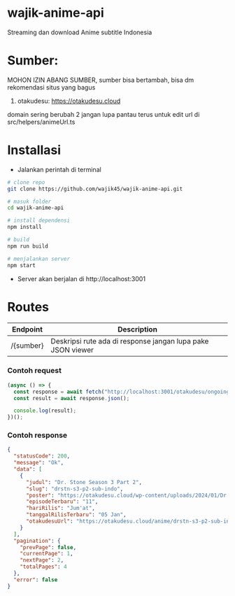 # wajik-anime-api

Streaming dan download Anime subtitle Indonesia

# Sumber:

MOHON IZIN ABANG SUMBER, sumber bisa bertambah, bisa dm rekomendasi situs yang bagus

1. otakudesu: https://otakudesu.cloud

domain sering berubah 2 jangan lupa pantau terus untuk edit url di src/helpers/animeUrl.ts

# Installasi

- Jalankan perintah di terminal

```sh
# clone repo
git clone https://github.com/wajik45/wajik-anime-api.git

# masuk folder
cd wajik-anime-api

# install dependensi
npm install

# build
npm run build

# menjalankan server
npm start
```

- Server akan berjalan di http://localhost:3001

# Routes

| Endpoint  | Description                                                 |
| --------- | ----------------------------------------------------------- |
| /{sumber} | Deskripsi rute ada di response jangan lupa pake JSON viewer |

### Contoh request

```js
(async () => {
  const response = await fetch("http://localhost:3001/otakudesu/ongoing");
  const result = await response.json();

  console.log(result);
})();
```

### Contoh response

```json
{
  "statusCode": 200,
  "message": "Ok",
  "data": [
    {
      "judul": "Dr. Stone Season 3 Part 2",
      "slug": "drstn-s3-p2-sub-indo",
      "poster": "https://otakudesu.cloud/wp-content/uploads/2024/01/Dr.-Stone-Season-3-Part-2-Sub-Indo.jpg",
      "episodeTerbaru": "11",
      "hariRilis": "Jum'at",
      "tanggalRilisTerbaru": "05 Jan",
      "otakudesuUrl": "https://otakudesu.cloud/anime/drstn-s3-p2-sub-indo/"
    }
  ],
  "pagination": {
    "prevPage": false,
    "currentPage": 1,
    "nextPage": 2,
    "totalPages": 4
  },
  "error": false
}
```
